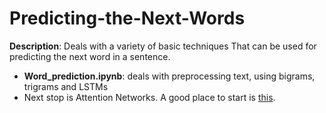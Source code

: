 # Predicting-the-Next-Words
**Description**: Deals with a variety of basic techniques That can be used for predicting the next word in a sentence.

* **Word_prediction.ipynb**: deals with preprocessing text, using bigrams, trigrams and LSTMs
* Next stop is Attention Networks. A good place to start is [this](https://wandb.ai/fully-connected/NLP?utm_campaign=two_minute_papers).
